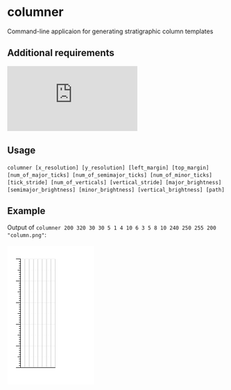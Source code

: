 # columner
Command-line applicaion for generating stratigraphic column templates

## Additional requirements
![stb_image_write.h](https://github.com/nothings/stb/blob/master/stb_image_write.h)

## Usage
`columner [x_resolution] [y_resolution] [left_margin] [top_margin] [num_of_major_ticks] [num_of_semimajor_ticks] [num_of_minor_ticks] [tick_stride] [num_of_verticals] [vertical_stride] [major_brightness] [semimajor_brightness] [minor_brightness] [vertical_brightness] [path]`

## Example
Output of `columner 200 320 30 30 5 1 4 10 6 3 5 8 10 240 250 255 200 "column.png"`: <br><br>
![example](https://github.com/igozdev/columner/blob/main/column.png)
